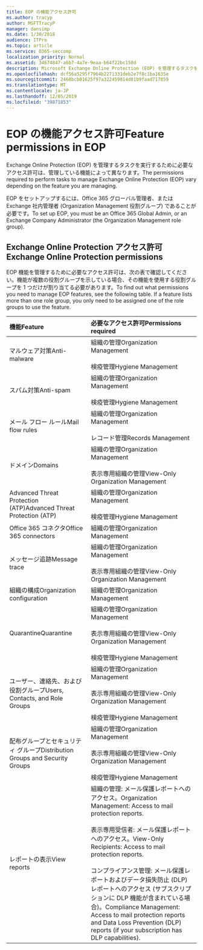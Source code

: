 ```yaml
---
title: EOP の機能アクセス許可
ms.author: tracyp
author: MSFTTracyP
manager: dansimp
ms.date: 1/30/2018
audience: ITPro
ms.topic: article
ms.service: O365-seccomp
localization_priority: Normal
ms.assetid: 34674847-a6b7-4a7e-9eaa-b64f22bc150d
description: Microsoft Exchange Online Protection (EOP) を管理するタスクを実行するために必要なアクセス許可は、管理している機能に応じて異なります。
ms.openlocfilehash: dcf56a5295f7964b2271331deb2e7f8c1ba1635e
ms.sourcegitcommit: 2468bcb01625f97a322459814d81b9faad717859
ms.translationtype: MT
ms.contentlocale: ja-JP
ms.lasthandoff: 12/05/2019
ms.locfileid: "39871853"
---
```

# <a name="feature-permissions-in-eop"></a><span data-ttu-id="068c4-103">EOP の機能アクセス許可</span><span class="sxs-lookup"><span data-stu-id="068c4-103">Feature permissions in EOP</span></span>

<span data-ttu-id="068c4-104">Exchange Online Protection (EOP) を管理するタスクを実行するために必要なアクセス許可は、管理している機能によって異なります。</span><span class="sxs-lookup"><span data-stu-id="068c4-104">The permissions required to perform tasks to manage Exchange Online Protection (EOP) vary depending on the feature you are managing.</span></span>

<span data-ttu-id="068c4-105">EOP をセットアップするには、Office 365 グローバル管理者、または Exchange 社内管理者 (Organization Management 役割グループ) であることが必要です。</span><span class="sxs-lookup"><span data-stu-id="068c4-105">To set up EOP, you must be an Office 365 Global Admin, or an Exchange Company Administrator (the Organization Management role group).</span></span>

## <a name="exchange-online-protection-permissions"></a><span data-ttu-id="068c4-106">Exchange Online Protection アクセス許可</span><span class="sxs-lookup"><span data-stu-id="068c4-106">Exchange Online Protection permissions</span></span>

<span data-ttu-id="068c4-p101">EOP 機能を管理するために必要なアクセス許可は、次の表で確認してください。機能が複数の役割グループを示している場合、その機能を使用する役割グループを 1 つだけが割り当てる必要があります。</span><span class="sxs-lookup"><span data-stu-id="068c4-p101">To find out what permissions you need to manage EOP features, see the following table. If a feature lists more than one role group, you only need to be assigned one of the role groups to use the feature.</span></span>

|<span data-ttu-id="068c4-109">**機能**</span><span class="sxs-lookup"><span data-stu-id="068c4-109">**Feature**</span></span>|<span data-ttu-id="068c4-110">**必要なアクセス許可**</span><span class="sxs-lookup"><span data-stu-id="068c4-110">**Permissions required**</span></span>|
|:-----|:-----|
|<span data-ttu-id="068c4-111">マルウェア対策</span><span class="sxs-lookup"><span data-stu-id="068c4-111">Anti-malware</span></span>|<span data-ttu-id="068c4-112">組織の管理</span><span class="sxs-lookup"><span data-stu-id="068c4-112">Organization Management</span></span> <br/><br/> <span data-ttu-id="068c4-113">検疫管理</span><span class="sxs-lookup"><span data-stu-id="068c4-113">Hygiene Management</span></span>|
|<span data-ttu-id="068c4-114">スパム対策</span><span class="sxs-lookup"><span data-stu-id="068c4-114">Anti-spam</span></span>|<span data-ttu-id="068c4-115">組織の管理</span><span class="sxs-lookup"><span data-stu-id="068c4-115">Organization Management</span></span> <br/><br/> <span data-ttu-id="068c4-116">検疫管理</span><span class="sxs-lookup"><span data-stu-id="068c4-116">Hygiene Management</span></span>|
|<span data-ttu-id="068c4-117">メール フロー ルール</span><span class="sxs-lookup"><span data-stu-id="068c4-117">Mail flow rules</span></span>|<span data-ttu-id="068c4-118">組織の管理</span><span class="sxs-lookup"><span data-stu-id="068c4-118">Organization Management</span></span> <br/><br/> <span data-ttu-id="068c4-119">レコード管理</span><span class="sxs-lookup"><span data-stu-id="068c4-119">Records Management</span></span>|
|<span data-ttu-id="068c4-120">ドメイン</span><span class="sxs-lookup"><span data-stu-id="068c4-120">Domains</span></span>|<span data-ttu-id="068c4-121">組織の管理</span><span class="sxs-lookup"><span data-stu-id="068c4-121">Organization Management</span></span> <br/><br/> <span data-ttu-id="068c4-122">表示専用組織の管理</span><span class="sxs-lookup"><span data-stu-id="068c4-122">View-Only Organization Management</span></span>|
|<span data-ttu-id="068c4-123">Advanced Threat Protection (ATP)</span><span class="sxs-lookup"><span data-stu-id="068c4-123">Advanced Threat Protection (ATP)</span></span>|<span data-ttu-id="068c4-124">組織の管理</span><span class="sxs-lookup"><span data-stu-id="068c4-124">Organization Management</span></span> <br/><br/> <span data-ttu-id="068c4-125">検疫管理</span><span class="sxs-lookup"><span data-stu-id="068c4-125">Hygiene Management</span></span>|
|<span data-ttu-id="068c4-126">Office 365 コネクタ</span><span class="sxs-lookup"><span data-stu-id="068c4-126">Office 365 connectors</span></span>|<span data-ttu-id="068c4-127">組織の管理</span><span class="sxs-lookup"><span data-stu-id="068c4-127">Organization Management</span></span>|
|<span data-ttu-id="068c4-128">メッセージ追跡</span><span class="sxs-lookup"><span data-stu-id="068c4-128">Message trace</span></span>|<span data-ttu-id="068c4-129">組織の管理</span><span class="sxs-lookup"><span data-stu-id="068c4-129">Organization Management</span></span> <br/><br/> <span data-ttu-id="068c4-130">表示専用組織の管理</span><span class="sxs-lookup"><span data-stu-id="068c4-130">View-Only Organization Management</span></span>|
|<span data-ttu-id="068c4-131">組織の構成</span><span class="sxs-lookup"><span data-stu-id="068c4-131">Organization configuration</span></span>|<span data-ttu-id="068c4-132">組織の管理</span><span class="sxs-lookup"><span data-stu-id="068c4-132">Organization Management</span></span>|
|<span data-ttu-id="068c4-133">Quarantine</span><span class="sxs-lookup"><span data-stu-id="068c4-133">Quarantine</span></span>|<span data-ttu-id="068c4-134">組織の管理</span><span class="sxs-lookup"><span data-stu-id="068c4-134">Organization Management</span></span> <br/><br/> <span data-ttu-id="068c4-135">表示専用組織の管理</span><span class="sxs-lookup"><span data-stu-id="068c4-135">View-Only Organization Management</span></span> <br/><br/> <span data-ttu-id="068c4-136">検疫管理</span><span class="sxs-lookup"><span data-stu-id="068c4-136">Hygiene Management</span></span>|
|<span data-ttu-id="068c4-137">ユーザー、連絡先、および役割グループ</span><span class="sxs-lookup"><span data-stu-id="068c4-137">Users, Contacts, and Role Groups</span></span>|<span data-ttu-id="068c4-138">組織の管理</span><span class="sxs-lookup"><span data-stu-id="068c4-138">Organization Management</span></span> <br/><br/> <span data-ttu-id="068c4-139">表示専用組織の管理</span><span class="sxs-lookup"><span data-stu-id="068c4-139">View-Only Organization Management</span></span> <br/><br/> <span data-ttu-id="068c4-140">検疫管理</span><span class="sxs-lookup"><span data-stu-id="068c4-140">Hygiene Management</span></span>|
|<span data-ttu-id="068c4-141">配布グループとセキュリティ グループ</span><span class="sxs-lookup"><span data-stu-id="068c4-141">Distribution Groups and Security Groups</span></span>|<span data-ttu-id="068c4-142">組織の管理</span><span class="sxs-lookup"><span data-stu-id="068c4-142">Organization Management</span></span> <br/><br/> <span data-ttu-id="068c4-143">表示専用組織の管理</span><span class="sxs-lookup"><span data-stu-id="068c4-143">View-Only Organization Management</span></span> <br/><br/> <span data-ttu-id="068c4-144">検疫管理</span><span class="sxs-lookup"><span data-stu-id="068c4-144">Hygiene Management</span></span>|
|<span data-ttu-id="068c4-145">レポートの表示</span><span class="sxs-lookup"><span data-stu-id="068c4-145">View reports</span></span>|<span data-ttu-id="068c4-146">組織の管理: メール保護レポートへのアクセス。</span><span class="sxs-lookup"><span data-stu-id="068c4-146">Organization Management: Access to mail protection reports.</span></span> <br/><br/> <span data-ttu-id="068c4-147">表示専用受信者: メール保護レポートへのアクセス。</span><span class="sxs-lookup"><span data-stu-id="068c4-147">View-Only Recipients: Access to mail protection reports.</span></span>  <br/><br/> <span data-ttu-id="068c4-148">コンプライアンス管理: メール保護レポートおよびデータ損失防止 (DLP) レポートへのアクセス (サブスクリプションに DLP 機能が含まれている場合)。</span><span class="sxs-lookup"><span data-stu-id="068c4-148">Compliance Management: Access to mail protection reports and Data Loss Prevention (DLP) reports (if your subscription has DLP capabilities).</span></span>|

